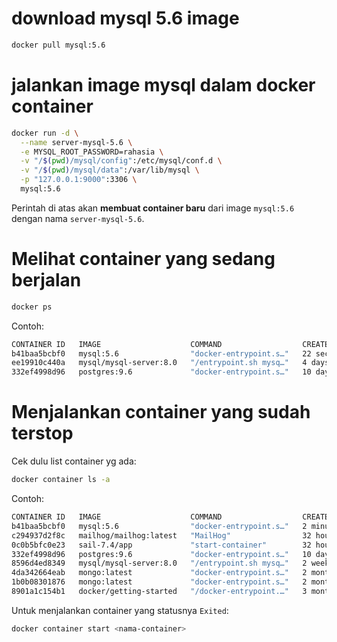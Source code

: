 # download mysql 5.6 image

```bash
docker pull mysql:5.6
```

# jalankan image mysql dalam docker container

```bash
docker run -d \
  --name server-mysql-5.6 \
  -e MYSQL_ROOT_PASSWORD=rahasia \
  -v "/$(pwd)/mysql/config":/etc/mysql/conf.d \
  -v "/$(pwd)/mysql/data":/var/lib/mysql \
  -p "127.0.0.1:9000":3306 \
  mysql:5.6
```

Perintah di atas akan **membuat container baru** dari image `mysql:5.6` dengan nama `server-mysql-5.6`.

# Melihat container yang sedang berjalan

```bash
docker ps
```

Contoh:

```bash
CONTAINER ID   IMAGE                    COMMAND                  CREATED          STATUS                PORTS                                     NAMES
b41baa5bcbf0   mysql:5.6                "docker-entrypoint.s…"   22 seconds ago   Up 19 seconds         127.0.0.1:9000->3306/tcp                  server-mysql-5.6
ee19910c440a   mysql/mysql-server:8.0   "/entrypoint.sh mysq…"   4 days ago       Up 4 days (healthy)   0.0.0.0:3306->3306/tcp, 33060-33061/tcp   otf-sync_mysql_1
332ef4998d96   postgres:9.6             "docker-entrypoint.s…"   10 days ago      Up 10 days            0.0.0.0:5432->5432/tcp                    server-postgres-96
```



# Menjalankan container yang sudah terstop

Cek dulu list container yg ada:

```bash
docker container ls -a
```

Contoh:

```bash
CONTAINER ID   IMAGE                    COMMAND                  CREATED         STATUS                      PORTS                                     NAMES
b41baa5bcbf0   mysql:5.6                "docker-entrypoint.s…"   2 minutes ago   Up 2 minutes                127.0.0.1:9000->3306/tcp                  server-mysql-5.6
c294937d2f8c   mailhog/mailhog:latest   "MailHog"                32 hours ago    Exited (2) 30 hours ago                                               otf-sync_mailhog_1
0c0b5bfc0e23   sail-7.4/app             "start-container"        32 hours ago    Exited (137) 30 hours ago                                             otf-sync_mysql_1
332ef4998d96   postgres:9.6             "docker-entrypoint.s…"   10 days ago     Up 10 days                  0.0.0.0:5432->5432/tcp                    server-postgres-96
8596d4ed8349   mysql/mysql-server:8.0   "/entrypoint.sh mysq…"   2 weeks ago     Exited (0) 2 weeks ago                                                otf-trade_mysql_1
4da342664eab   mongo:latest             "docker-entrypoint.s…"   2 months ago    Exited (0) 2 months ago                                               mongo-server
1b0b08301876   mongo:latest             "docker-entrypoint.s…"   2 months ago    Exited (0) 2 months ago                                               mongo-aksa-dev
8901a1c154b1   docker/getting-started   "/docker-entrypoint.…"   3 months ago    Exited (0) 3 months ago                                               boring_easley
```

Untuk menjalankan container yang statusnya `Exited`:

```bash
docker container start <nama-container>
```